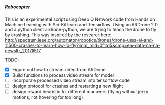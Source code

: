 ##### Robocopter 

This is an experimental script using Deep Q Network code from Hands on Machine Learning with Sci-Kit learn and Tensorflow. Using an ARDrone 2.0 and a python client ardrone-python, we are trying to teach the drone to fly by crashing. This was inspired by the research here: http://spectrum.ieee.org/automaton/robotics/drones/drone-uses-ai-and-11500-crashes-to-learn-how-to-fly?imm_mid=0f1a15&cmp=em-data-na-na-newsltr_20170517

TODO:
- [x] Figure out how to stream video from ARDrone
- [x] Build functions to process video stream for model
- [ ] Incorporate processed video stream into tensorflow code
- [ ] design protocol for crashes and restarting a new flight
- [ ] design reward heuristic for different manuvers (flying without jerky motions, not hovering for too long)
